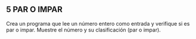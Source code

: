 ## 5 PAR O IMPAR
Crea un programa que lee un número entero como entrada y verifique si es par o impar. Muestre el número y su
clasificación (par o impar).